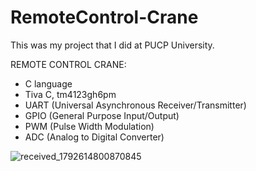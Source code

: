 # RemoteControl-Crane
This was my project that I did at PUCP University. 

REMOTE CONTROL CRANE:

- C language
- Tiva C, tm4123gh6pm
- UART (Universal Asynchronous Receiver/Transmitter)
- GPIO (General Purpose Input/Output)
- PWM (Pulse Width Modulation)
- ADC (Analog to Digital Converter)

![received_1792614800870845](https://user-images.githubusercontent.com/124147096/219664967-f9f66668-272f-4bac-b034-cd72f711ef07.jpeg)
